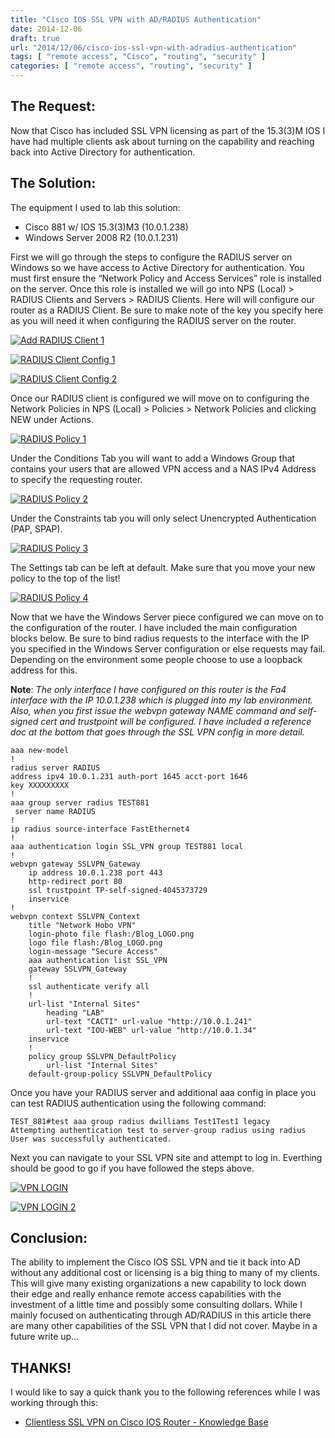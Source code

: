 ```yaml
---
title: "Cisco IOS SSL VPN with AD/RADIUS Authentication"
date: 2014-12-06
draft: true
url: "2014/12/06/cisco-ios-ssl-vpn-with-adradius-authentication"
tags: [ "remote access", "Cisco", "routing", "security" ]
categories: [ "remote access", "routing", "security" ]
---
```


## The Request:

Now that Cisco has included SSL VPN licensing as part of the 15.3(3)M IOS I have had multiple clients ask about turning on the capability and reaching back into Active Directory for authentication.

## The Solution:

The equipment I used to lab this solution:

*   Cisco 881 w/ IOS 15.3(3)M3 (10.0.1.238)
*   Windows Server 2008 R2 (10.0.1.231)

First we will go through the steps to configure the RADIUS server on Windows so we have access to Active Directory for authentication. You must first ensure the “Network Policy and Access Services” role is installed on the server. Once this role is installed we will go into NPS (Local) > RADIUS Clients and Servers > RADIUS Clients. Here will will configure our router as a RADIUS Client. Be sure to make note of the key you specify here as you will need it when configuring the RADIUS server on the router.

[![Add RADIUS Client 1](/post/2014-12-06-cisco-ios-ssl-vpn-with-adradius-authentication/add-radius-client-1.png)](/post/2014-12-06-cisco-ios-ssl-vpn-with-adradius-authentication/add-radius-client-1.png)

[![RADIUS Client Config 1](/post/2014-12-06-cisco-ios-ssl-vpn-with-adradius-authentication/radius-client-config-1.png)](/post/2014-12-06-cisco-ios-ssl-vpn-with-adradius-authentication/radius-client-config-1.png)

[![RADIUS Client Config 2](/post/2014-12-06-cisco-ios-ssl-vpn-with-adradius-authentication/radius-client-config-2.png)](/post/2014-12-06-cisco-ios-ssl-vpn-with-adradius-authentication/radius-client-config-2.png)

Once our RADIUS client is configured we will move on to configuring the Network Policies in NPS (Local) > Policies > Network Policies and clicking NEW under Actions.

[![RADIUS Policy 1](/post/2014-12-06-cisco-ios-ssl-vpn-with-adradius-authentication/radius-policy-1.png)](/post/2014-12-06-cisco-ios-ssl-vpn-with-adradius-authentication/radius-policy-1.png)

Under the Conditions Tab you will want to add a Windows Group that contains your users that are allowed VPN access and a NAS IPv4 Address to specify the requesting router.

[![RADIUS Policy 2](/post/2014-12-06-cisco-ios-ssl-vpn-with-adradius-authentication/radius-policy-2.png)](/post/2014-12-06-cisco-ios-ssl-vpn-with-adradius-authentication/radius-policy-2.png)

Under the Constraints tab you will only select Unencrypted Authentication (PAP, SPAP).

[![RADIUS Policy 3](/post/2014-12-06-cisco-ios-ssl-vpn-with-adradius-authentication/radius-policy-3.png)](/post/2014-12-06-cisco-ios-ssl-vpn-with-adradius-authentication/radius-policy-3.png)

The Settings tab can be left at default. Make sure that you move your new policy to the top of the list!

[![RADIUS Policy 4](/post/2014-12-06-cisco-ios-ssl-vpn-with-adradius-authentication/radius-policy-4.png)](/post/2014-12-06-cisco-ios-ssl-vpn-with-adradius-authentication/radius-policy-4.png)

Now that we have the Windows Server piece configured we can move on to the configuration of the router. I have included the main configuration blocks below. Be sure to bind radius requests to the interface with the IP you specified in the Windows Server configuration or else requests may fail. Depending on the environment some people choose to use a loopback address for this. 

**Note**: _The only interface I have configured on this router is the Fa4 interface with the IP 10.0.1.238 which is plugged into my lab environment. Also, when you first issue the webvpn gateway NAME command and self-signed cert and trustpoint will be configured. I have included a reference doc at the bottom that goes through the SSL VPN config in more detail._

    aaa new-model
    !
    radius server RADIUS 
    address ipv4 10.0.1.231 auth-port 1645 acct-port 1646 
    key XXXXXXXXX
    !
    aaa group server radius TEST881
     server name RADIUS
    !
    ip radius source-interface FastEthernet4 
    !
    aaa authentication login SSL_VPN group TEST881 local
    !
    webvpn gateway SSLVPN_Gateway
        ip address 10.0.1.238 port 443  
        http-redirect port 80
        ssl trustpoint TP-self-signed-4045373729
        inservice
    !
    webvpn context SSLVPN_Context
        title "Network Hobo VPN"
        login-photo file flash:/Blog_LOGO.png
        logo file flash:/Blog_LOGO.png
        login-message "Secure Access"
        aaa authentication list SSL_VPN
        gateway SSLVPN_Gateway
        !
        ssl authenticate verify all
        !
        url-list "Internal Sites"
            heading "LAB"
            url-text "CACTI" url-value "http://10.0.1.241"
            url-text "IOU-WEB" url-value "http://10.0.1.34"
        inservice
        !
        policy group SSLVPN_DefaultPolicy
            url-list "Internal Sites"
        default-group-policy SSLVPN_DefaultPolicy

Once you have your RADIUS server and additional aaa config in place you can test RADIUS authentication using the following command:

    TEST_881#test aaa group radius dwilliams Test1Test1 legacy 
    Attempting authentication test to server-group radius using radius
    User was successfully authenticated.

Next you can navigate to your SSL VPN site and attempt to log in. Everthing should be good to go if you have followed the steps above.

[![VPN LOGIN](/post/2014-12-06-cisco-ios-ssl-vpn-with-adradius-authentication/vpn-login.png)](/post/2014-12-06-cisco-ios-ssl-vpn-with-adradius-authentication/vpn-login.png)

[![VPN LOGIN 2](/post/2014-12-06-cisco-ios-ssl-vpn-with-adradius-authentication/vpn-login-2.png)](/post/2014-12-06-cisco-ios-ssl-vpn-with-adradius-authentication/vpn-login-2.png)

## Conclusion:

The ability to implement the Cisco IOS SSL VPN and tie it back into AD without any additional cost or licensing is a big thing to many of my clients. This will give many existing organizations a new capability to lock down their edge and really enhance remote access capabilities with the investment of a little time and possibly some consulting dollars. While I mainly focused on authenticating through AD/RADIUS in this article there are many other capabilities of the SSL VPN that I did not cover. Maybe in a future write up…

## THANKS!

I would like to say a quick thank you to the following references while I was working through this:

*   [Clientless SSL VPN on Cisco IOS Router - Knowledge Base](https://sites.google.com/site/amitsciscozone/home/security/clientless-ssl-vpn-on-cisco-ios-router-with-sdm)

